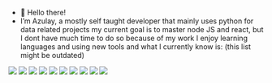- 👋 Hello there!
- I’m Azulay, a mostly self taught developer that mainly uses python for data related projects
my current goal is to master node JS and react, but I dont have much time to do so because of my work
I enjoy learning languages and using new tools and what I currently know is:
(this list might be outdated)

<img   src="https://camo.githubusercontent.com/895b22c9deb1a110a756a9cfa37038ea6a4c7fa8435e2b26cdab78d18a11f57c/68747470733a2f2f696d672e736869656c64732e696f2f62616467652f2d507974686f6e2d3030376166663f7374796c653d666c6174266c6f676f3d707974686f6e266c6f676f436f6c6f723d7768697465"/>
<img   src="https://camo.githubusercontent.com/ca4a831e9bb07036a20e7b723a9b095e30bea5ce9bbc24492d0adb09dab33813/68747470733a2f2f696d672e736869656c64732e696f2f62616467652f2d4a6176612d6536366131373f7374796c653d666c6174266c6f676f3d6f70656e6a646b266c6f676f436f6c6f723d7768697465"/>
<img   src="https://camo.githubusercontent.com/e1a7727effea6ecce1a205f66f2ee3ede8a774149648835ced51b0e9b1c3b6e7/68747470733a2f2f696d672e736869656c64732e696f2f62616467652f2d4a534f4e2d3033616436343f7374796c653d666c6174266c6f676f3d6a736f6e266c6f676f436f6c6f723d7768697465"/>
<img   src="https://camo.githubusercontent.com/80af3fbf751beeba0e0882ac6b1c20b103740cec340d806806d38dc94430fafd/68747470733a2f2f696d672e736869656c64732e696f2f62616467652f2d48544d4c2d6465363430303f7374796c653d666c6174266c6f676f3d68746d6c35266c6f676f436f6c6f723d7768697465"/>
<img   src="https://camo.githubusercontent.com/93a5929b25332b3be041731397c3738ec54bc8c6aed7621df48e9d6c07a4c184/68747470733a2f2f696d672e736869656c64732e696f2f62616467652f2d4353532d3638313061333f7374796c653d666c6174266c6f676f3d63737333266c6f676f436f6c6f723d7768697465"/>
<img   src="https://camo.githubusercontent.com/0ce831a15f141acfc7c9aabe1b705c3dd822485e39291eb24e8c5bd65753124d/68747470733a2f2f696d672e736869656c64732e696f2f62616467652f2d4769744875622d3030303030303f7374796c653d666c6174266c6f676f3d676974687562266c6f676f436f6c6f723d7768697465"/>
<img   src="https://camo.githubusercontent.com/eaf38cd525013f2184c0f91dcb3f9a393bb22ba16708cd037cf46985385ae30d/68747470733a2f2f696d672e736869656c64732e696f2f62616467652f2d4769742d6533376633323f7374796c653d666c6174266c6f676f3d676974266c6f676f436f6c6f723d7768697465"/>
<img   src="https://camo.githubusercontent.com/2a831c62069f0c7649d0c229ecff154053ea0f6937af8e51c861c8990cde0abf/68747470733a2f2f696d672e736869656c64732e696f2f62616467652f2d466c61736b2d3033613361363f7374796c653d666c6174266c6f676f3d666c61736b266c6f676f436f6c6f723d7768697465"/>
<img   src="https://camo.githubusercontent.com/4c36d17ee21fddac98536a27057134c5f299c592efaf19a2d781415ed552fde1/68747470733a2f2f696d672e736869656c64732e696f2f62616467652f2d506f73746d616e2d6261363930363f7374796c653d666c6174266c6f676f3d706f73746d616e266c6f676f436f6c6f723d7768697465"/>
<img   src="https://camo.githubusercontent.com/77bff00df69835f0ea46b8ef6b3335d831578c75987d105e479069e6de234d30/68747470733a2f2f696d672e736869656c64732e696f2f62616467652f2d426173682d3262323966663f7374796c653d666c6174266c6f676f3d676e7525323062617368266c6f676f436f6c6f723d7768697465"/>



